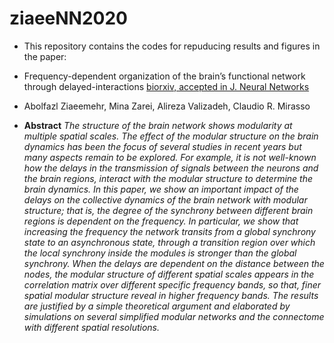 # ziaeeNN2020
-  This repository contains the codes for repuducing results and figures in the paper: 
-  Frequency-dependent organization of the brain’s functional network through delayed-interactions [biorxiv, accepted in J. Neural Networks](https://www.biorxiv.org/content/10.1101/754622v1) 
- Abolfazl Ziaeemehr, Mina Zarei, Alireza Valizadeh, Claudio R. Mirasso

-  **Abstract**
*The structure of the brain network shows modularity at multiple spatial scales. The effect of the modular structure on the brain dynamics has been the focus of several studies in recent years but many aspects remain to be explored. For example, it is not well-known how the delays in the transmission of signals between the neurons and the brain regions, interact with the modular structure to determine the brain dynamics. In this paper, we show an important impact of the delays on the collective dynamics of the brain network with modular structure; that is, the degree of the synchrony between different brain regions is dependent on the frequency. In particular, we show that increasing the frequency the network transits from a global synchrony state to an asynchronous state, through a transition region over which the local synchrony inside the modules is stronger than the global synchrony. When the delays are dependent on the distance between the nodes, the modular structure of different spatial scales appears in the correlation matrix over different specific frequency bands, so that, finer spatial modular structure reveal in higher frequency bands. The results are justified by a simple theoretical argument and elaborated by simulations on several simplified modular networks and the connectome with different spatial resolutions.*

